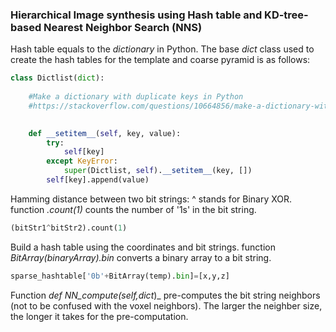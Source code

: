 ### Hierarchical Image synthesis using Hash table and KD-tree-based Nearest Neighbor Search (NNS)






Hash table equals to the _dictionary_ in Python. The base _dict_ class used to create the hash tables for the template and coarse pyramid is as follows:
```python
class Dictlist(dict):
	
	#Make a dictionary with duplicate keys in Python
	#https://stackoverflow.com/questions/10664856/make-a-dictionary-with-duplicate-keys-in-python
	

	def __setitem__(self, key, value):
	    try:
	        self[key]
	    except KeyError:
	        super(Dictlist, self).__setitem__(key, [])
	    self[key].append(value)
```



Hamming distance between two bit strings:  ^ stands for Binary XOR. function _.count(1)_ counts the number of '1s' in the bit string.
```python
(bitStr1^bitStr2).count(1)
```


Build a hash table using the coordinates and bit strings. function _BitArray(binaryArray).bin_ converts a binary array to a bit string.
```python
sparse_hashtable['0b'+BitArray(temp).bin]=[x,y,z]
```


Function _def NN_compute(self,dict_)_ pre-computes the bit string neighbors (not to be confused with the voxel neighbors). The larger the neighber size, the longer it takes for the pre-computation.
